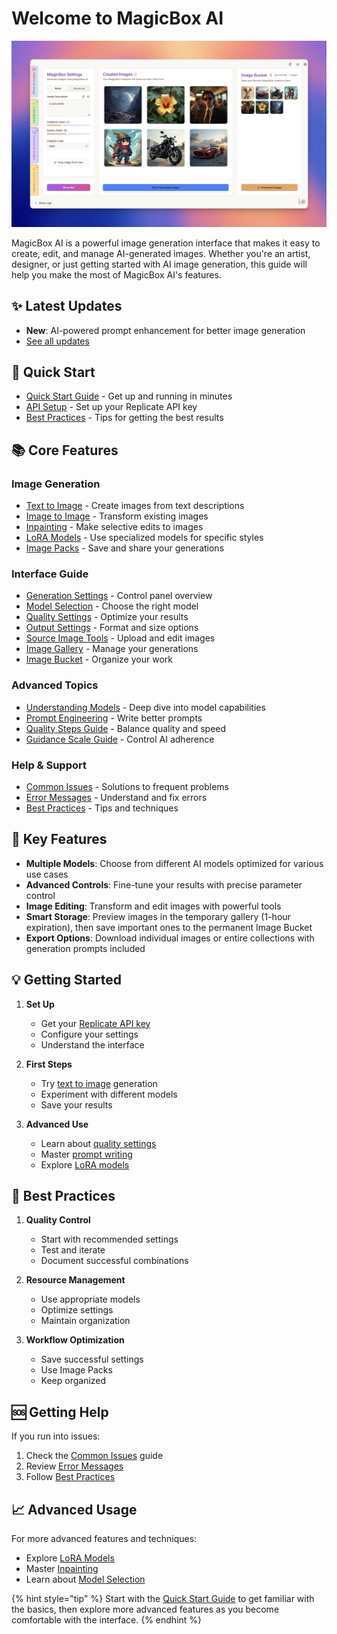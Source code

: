 # Welcome to MagicBox AI

![MagicBox Studio Interface](../public/flux-image-creator.png)

MagicBox AI is a powerful image generation interface that makes it easy to create, edit, and manage AI-generated images. Whether you're an artist, designer, or just getting started with AI image generation, this guide will help you make the most of MagicBox AI's features.

## ✨ Latest Updates
- **New**: AI-powered prompt enhancement for better image generation
- [See all updates](whats-new.md)

## 🚀 Quick Start

- [Quick Start Guide](getting-started/quick-start.md) - Get up and running in minutes
- [API Setup](getting-started/api-setup.md) - Set up your Replicate API key
- [Best Practices](help/best-practices.md) - Tips for getting the best results

## 📚 Core Features

### Image Generation
- [Text to Image](features/text-to-image.md) - Create images from text descriptions
- [Image to Image](features/image-to-image.md) - Transform existing images
- [Inpainting](features/inpainting.md) - Make selective edits to images
- [LoRA Models](features/lora-models.md) - Use specialized models for specific styles
- [Image Packs](features/image-packs.md) - Save and share your generations

### Interface Guide
- [Generation Settings](interface/generation-settings.md) - Control panel overview
- [Model Selection](interface/model-selection.md) - Choose the right model
- [Quality Settings](interface/quality-settings.md) - Optimize your results
- [Output Settings](interface/output-settings.md) - Format and size options
- [Source Image Tools](interface/source-image-tools.md) - Upload and edit images
- [Image Gallery](interface/image-gallery.md) - Manage your generations
- [Image Bucket](interface/image-bucket.md) - Organize your work

### Advanced Topics
- [Understanding Models](advanced/models.md) - Deep dive into model capabilities
- [Prompt Engineering](advanced/prompts.md) - Write better prompts
- [Quality Steps Guide](advanced/quality-steps.md) - Balance quality and speed
- [Guidance Scale Guide](advanced/guidance-scale.md) - Control AI adherence

### Help & Support
- [Common Issues](help/common-issues.md) - Solutions to frequent problems
- [Error Messages](help/error-messages.md) - Understand and fix errors
- [Best Practices](help/best-practices.md) - Tips and techniques

## 🎯 Key Features

- **Multiple Models**: Choose from different AI models optimized for various use cases
- **Advanced Controls**: Fine-tune your results with precise parameter control
- **Image Editing**: Transform and edit images with powerful tools
- **Smart Storage**: Preview images in the temporary gallery (1-hour expiration), then save important ones to the permanent Image Bucket
- **Export Options**: Download individual images or entire collections with generation prompts included

## 💡 Getting Started

1. **Set Up**
   - Get your [Replicate API key](getting-started/api-setup.md)
   - Configure your settings
   - Understand the interface

2. **First Steps**
   - Try [text to image](features/text-to-image.md) generation
   - Experiment with different models
   - Save your results

3. **Advanced Use**
   - Learn about [quality settings](interface/quality-settings.md)
   - Master [prompt writing](advanced/prompts.md)
   - Explore [LoRA models](features/lora-models.md)

## 🔧 Best Practices

1. **Quality Control**
   - Start with recommended settings
   - Test and iterate
   - Document successful combinations

2. **Resource Management**
   - Use appropriate models
   - Optimize settings
   - Maintain organization

3. **Workflow Optimization**
   - Save successful settings
   - Use Image Packs
   - Keep organized

## 🆘 Getting Help

If you run into issues:
1. Check the [Common Issues](help/common-issues.md) guide
2. Review [Error Messages](help/error-messages.md)
3. Follow [Best Practices](help/best-practices.md)

## 📈 Advanced Usage

For more advanced features and techniques:
- Explore [LoRA Models](features/lora-models.md)
- Master [Inpainting](features/inpainting.md)
- Learn about [Model Selection](interface/model-selection.md)

{% hint style="tip" %}
Start with the [Quick Start Guide](getting-started/quick-start.md) to get familiar with the basics, then explore more advanced features as you become comfortable with the interface.
{% endhint %}

